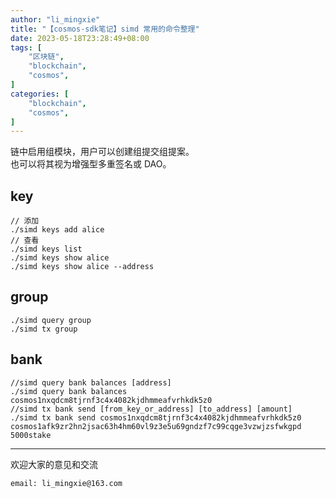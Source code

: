 ```yaml
---
author: "li_mingxie"
title: "【cosmos-sdk笔记】simd 常用的命令整理"
date: 2023-05-18T23:28:49+08:00
tags: [
    "区块链",
    "blockchain",
    "cosmos",
]
categories: [
    "blockchain",
    "cosmos",
]
---
```


链中启用组模块，用户可以创建组提交组提案。  
也可以将其视为增强型多重签名或 DAO。  

<!--more-->  

## key

```shell
// 添加
./simd keys add alice
// 查看
./simd keys list
./simd keys show alice 
./simd keys show alice --address
```

## group

```
./simd query group
./simd tx group
```

## bank

```shell
//simd query bank balances [address]
./simd query bank balances cosmos1nxqdcm8tjrnf3c4x4082kjdhmmeafvrhkdk5z0
//simd tx bank send [from_key_or_address] [to_address] [amount]
./simd tx bank send cosmos1nxqdcm8tjrnf3c4x4082kjdhmmeafvrhkdk5z0 cosmos1afk9zr2hn2jsac63h4hm60vl9z3e5u69gndzf7c99cqge3vzwjzsfwkgpd  5000stake
```

----------------------------------------------
欢迎大家的意见和交流

`email: li_mingxie@163.com`
